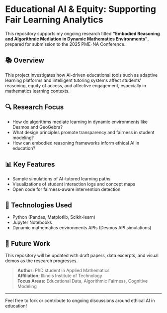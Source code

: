 # Educational AI & Equity: Supporting Fair Learning Analytics

This repository supports my ongoing research titled **"Embodied Reasoning and Algorithmic Mediation in Dynamic Mathematics Environments"**, prepared for submission to the 2025 PME-NA Conference.

## 📚 Overview

This project investigates how AI-driven educational tools such as adaptive learning platforms and intelligent tutoring systems affect students' reasoning, equity of access, and affective engagement, especially in mathematics learning contexts.

## 🔍 Research Focus

- How do algorithms mediate learning in dynamic environments like Desmos and GeoGebra?
- What design principles promote transparency and fairness in student modeling?
- How can embodied reasoning frameworks inform ethical AI in education?

## 📊 Key Features

- Sample simulations of AI-tutored learning paths
- Visualizations of student interaction logs and concept maps
- Open code for fairness-aware intervention detection

## 🧠 Technologies Used

- Python (Pandas, Matplotlib, Scikit-learn)
- Jupyter Notebooks
- Dynamic mathematics environments APIs (Desmos API simulations)

## 📎 Future Work

This repository will be updated with draft papers, data excerpts, and visual demos as the research progresses.

> **Author:** PhD student in Applied Mathematics  
> **Affiliation:** Illinois Institute of Technology  
> **Focus Areas:** Educational Data, Algorithmic Fairness, Cognitive Modeling

---

Feel free to fork or contribute to ongoing discussions around ethical AI in education!
